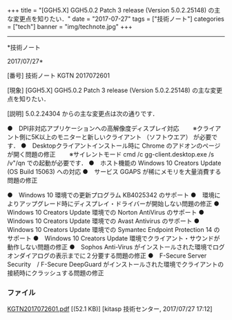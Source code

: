 ﻿+++
title = "[GGH5.X] GGH5.0.2 Patch 3 release (Version 5.0.2.25148) の主な変更点を知りたい．"
date = "2017-07-27"
tags = ["技術ノート"]
categories = ["tech"]
banner = "img/technote.jpg"
+++

-----------------------------------------------------------------------------------------------------------------------------

*技術ノート

2017/07/27*


[番号]
技術ノート KGTN 2017072601

[現象]
[GGH5.X] GGH5.0.2 Patch 3 release (Version 5.0.2.25148)
の主な変更点を知りたい．

[説明]
5.0.2.24304 からの主な変更点は次の通りです．

●　DPI非対応アプリケーションへの高解像度ディスプレイ対応
　　※クライアント側に5K以上のモニターと新しいクライアント
（ソフトウエア） が必要です．
●　Desktopクライアントインストール時に Chrome
のアドオンのページが開く問題の修正
　　※サイレントモード cmd /c gg-client.desktop.exe /s /v"/qn
での起動が必要です．
●　ホスト機能の Windows 10 Creators Update (OS Build 15063) への対応
●　サービス GGAPS が稀にメモリを大量消費する問題の修正

●　Windows 10 環境での更新プログラム KB4025342 のサポート
●　環境によりアップグレード時にディスプレイ・ドライバーが開始しない問題の修正
●　Windows 10 Creators Update 環境での Norton AntiVirus のサポート
●　Windows 10 Creators Update 環境での Avast Antivirus のサポート
●　Windows 10 Creators Update 環境での Symantec Endpoint Protection 14
のサポート
●　Windows 10 Creators Update
環境でクライアント・サウンドが動作しない問題の修正
●　Sophos Anti-Virus
がインストールされた環境でログオンダイアログの表示までに２分要する問題の修正
●　F-Secure Server Security　/ F-Secure DeepGuard
がインストールされた環境でクライアントの接続時にクラッシュする問題の修正


### ファイル

 
 


[KGTN2017072601.pdf](http://techreport.kitasp.net/attachments/download/3757/KGTN2017072601.pdf)
 [(52.1 KB)] [kitasp 技術センター, 2017/07/27
17:12]


 


 

